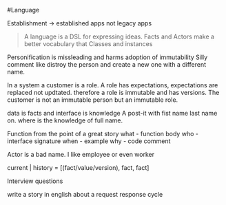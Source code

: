 #Language

Establishment -> established apps not legacy apps

> A language is a DSL for expressing ideas. Facts and Actors make a better vocabulary that Classes and instances

Personification is missleading and harms adoption of immutability
Silly comment like distroy the person and create a new one with a different name.

In a system a customer is a role. A role has expectations, expectations are replaced not updtated. therefore a role is immutable and has versions. The customer is not an immutable person but an immutable role.

data is facts and interface is knowledge
A post-it with fist name last name on. where is the knowledge of full name.

Function from the point of a great story
what - function body
who - interface signature
when - example
why - code comment

Actor is a bad name. I like employee or even worker

current | history = [(fact/value/version), fact, fact]



Interview questions

write a story in english about a request response cycle
